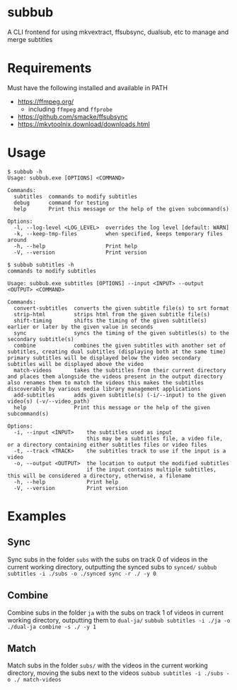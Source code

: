 # subbub

A CLI frontend for using mkvextract, ffsubsync, dualsub, etc to manage and merge subtitles

# Requirements

Must have the following installed and available in PATH

- https://ffmpeg.org/
  - including `ffmpeg` and `ffprobe`
- https://github.com/smacke/ffsubsync
- https://mkvtoolnix.download/downloads.html

# Usage

```
$ subbub -h
Usage: subbub.exe [OPTIONS] <COMMAND>

Commands:
  subtitles  commands to modify subtitles
  debug      command for testing
  help       Print this message or the help of the given subcommand(s)

Options:
  -l, --log-level <LOG_LEVEL>  overrides the log level [default: WARN]
  -k, --keep-tmp-files         when specified, keeps temporary files around
  -h, --help                   Print help
  -V, --version                Print version
```

```
$ subbub subtitles -h
commands to modify subtitles

Usage: subbub.exe subtitles [OPTIONS] --input <INPUT> --output <OUTPUT> <COMMAND>

Commands:
  convert-subtitles  converts the given subtitle file(s) to srt format
  strip-html         strips html from the given subtitle file(s)
  shift-timing       shifts the timing of the given subtitle(s) earlier or later by the given value in seconds
  sync               syncs the timing of the given subtitles(s) to the secondary subtitle(s)
  combine            combines the given subtitles with another set of subtitles, creating dual subtitles (displaying both at the same time) primary subtitles will be displayed below the video secondary subtitles will be displayed above the video
  match-videos       takes the subtitles from their current directory and places them alongside the videos present in the output directory also renames them to match the videos this makes the subtitles discoverable by various media library management applications
  add-subtitles      adds given subtitle(s) (-i/--input) to the given video(s) (-v/--video_path)
  help               Print this message or the help of the given subcommand(s)

Options:
  -i, --input <INPUT>    the subtitles used as input
                         this may be a subtitles file, a video file, or a directory containing either subtitles files or video files
  -t, --track <TRACK>    the subtitles track to use if the input is a video
  -o, --output <OUTPUT>  the location to output the modified subtitles
                         if the input contains multiple subtitles, this will be considered a directory, otherwise, a filename
  -h, --help             Print help
  -V, --version          Print version
```

# Examples

## Sync

Sync subs in the folder `subs` with the subs on track 0 of videos in the current working directory, outputting the synced subs to `synced/`
`subbub subtitles -i ./subs -o ./synced sync -r ./ -y 0`

## Combine

Combine subs in the folder `ja` with the subs on track 1 of videos in current working directory, outputting them to `dual-ja/`
`subbub subtitles -i ./ja -o ./dual-ja combine -s ./ -y 1`

## Match

Match subs in the folder `subs/` with the videos in the current working directory, moving the subs next to the videos
`subbub subtitles -i ./subs -o ./ match-videos`
